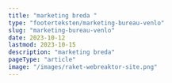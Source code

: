 ```yaml
---
title: "marketing breda "
type: "footerteksten/marketing-bureau-venlo"
slug: "marketing-bureau-venlo"
date: 2023-10-12
lastmod: 2023-10-15
description: "marketing breda"
pageType: "article"
image: "/images/raket-webreaktor-site.png"
---
```



